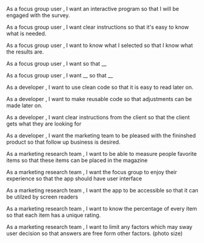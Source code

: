 
As a focus group user , I want an interactive program so that I will be engaged with the survey.

As a focus group user , I want clear instructions so that it's easy to know what is needed.

As a focus group user , I want to know what I selected so that I know what the results are.

As a focus group user , I want  so that __

As a focus group user , I want __ so that __

As a developer , I want to use clean code so that it is easy to read later on.

As a developer , I want to make reusable code so that adjustments can be made later on. 

As a developer , I want clear instructions from the client so that the client gets what they are looking for

As a developer , I want the marketing team to be pleased with the fininshed product so that follow up business is desired.

As a marketing research team , I want to be able to measure people favorite items so that these items can be placed in the magazine

As a marketing research team , I want the focus group to enjoy their experience so that the app should have user interface

As a marketing research team , I want the app to be accessible so that it can be utilzed by screen readers

As a marketing research team , I want to know the percentage of every item  so that each item has a unique rating.

As a marketing research team , I want to limit any factors which may sway user decision so that answers are free form other factors. (photo size)


